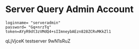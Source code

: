 # Server Query Admin Account

```
loginname= "serveradmin"
password= "Gq+nrzTq"
token=AYyR9dt3zVMdQ4+sIImneybAEzn828ZCRvMKkZl1
```
qLjVjceK
testserver
9wN1sRuZ

